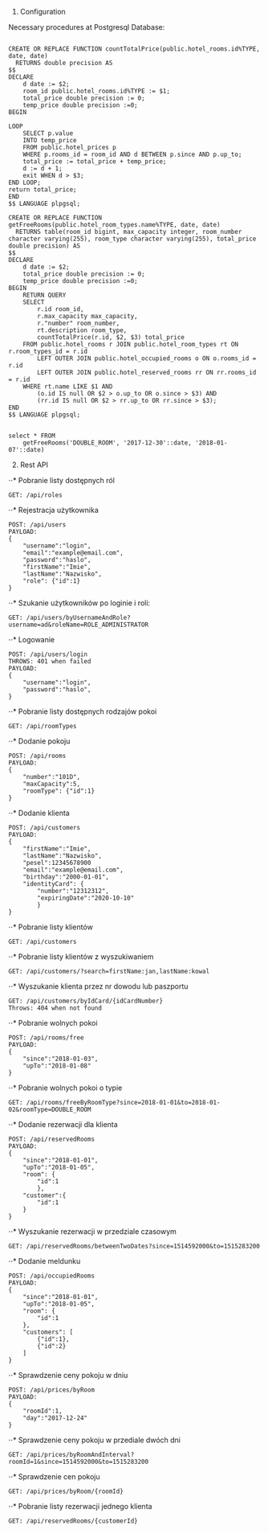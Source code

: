 1. Configuration

Necessary procedures at Postgresql Database:
```

CREATE OR REPLACE FUNCTION countTotalPrice(public.hotel_rooms.id%TYPE, date, date)
  RETURNS double precision AS
$$
DECLARE
    d date := $2;
	room_id public.hotel_rooms.id%TYPE := $1;
    total_price double precision := 0;
    temp_price double precision :=0;
BEGIN

LOOP
    SELECT p.value
    INTO temp_price
    FROM public.hotel_prices p
    WHERE p.rooms_id = room_id AND d BETWEEN p.since AND p.up_to;
    total_price := total_price + temp_price;
    d := d + 1;
    exit WHEN d > $3;
END LOOP;
return total_price;
END
$$ LANGUAGE plpgsql;

```
```
CREATE OR REPLACE FUNCTION getFreeRooms(public.hotel_room_types.name%TYPE, date, date)
  RETURNS table(room_id bigint, max_capacity integer, room_number character varying(255), room_type character varying(255), total_price double precision) AS
$$
DECLARE
    d date := $2;
    total_price double precision := 0;
    temp_price double precision :=0;
BEGIN
	RETURN QUERY
	SELECT
    	r.id room_id,
        r.max_capacity max_capacity,
        r."number" room_number,
        rt.description room_type,
        countTotalPrice(r.id, $2, $3) total_price
    FROM public.hotel_rooms r JOIN public.hotel_room_types rt ON r.room_types_id = r.id
    	LEFT OUTER JOIN public.hotel_occupied_rooms o ON o.rooms_id = r.id
        LEFT OUTER JOIN public.hotel_reserved_rooms rr ON rr.rooms_id = r.id
    WHERE rt.name LIKE $1 AND
    	(o.id IS null OR $2 > o.up_to OR o.since > $3) AND
        (rr.id IS null OR $2 > rr.up_to OR rr.since > $3);
END
$$ LANGUAGE plpgsql;


select * FROM
	getFreeRooms('DOUBLE_ROOM', '2017-12-30'::date, '2018-01-07'::date) 

```

2. Rest API

⋅⋅* Pobranie listy dostępnych ról
```
GET: /api/roles
```

⋅⋅* Rejestracja użytkownika
```
POST: /api/users
PAYLOAD:
{
    "username":"login",
    "email":"example@email.com",
    "password":"haslo",
    "firstName":"Imie",
    "lastName":"Nazwisko",
    "role": {"id":1}
}
```

⋅⋅* Szukanie użytkowników po loginie i roli:

```
GET: /api/users/byUsernameAndRole?username=ad&roleName=ROLE_ADMINISTRATOR

```


⋅⋅* Logowanie
```
POST: /api/users/login
THROWS: 401 when failed
PAYLOAD:
{
    "username":"login",
    "password":"haslo",
}
```

⋅⋅* Pobranie listy dostępnych rodzajów pokoi
```
GET: /api/roomTypes
```
⋅⋅* Dodanie pokoju
```
POST: /api/rooms
PAYLOAD:
{
    "number":"101D",
    "maxCapacity":5,
    "roomType": {"id":1}
}
```
⋅⋅* Dodanie klienta
```
POST: /api/customers
PAYLOAD:
{
    "firstName":"Imie",
    "lastName":"Nazwisko",
    "pesel":12345678900
    "email":"example@email.com",
    "birthday":"2000-01-01",
    "identityCard": {
        "number":"12312312",
        "expiringDate":"2020-10-10"
        }
}
```
⋅⋅* Pobranie listy klientów
```
GET: /api/customers
```

⋅⋅* Pobranie listy klientów z wyszukiwaniem
```
GET: /api/customers/?search=firstName:jan,lastName:kowal
```

⋅⋅* Wyszukanie klienta przez nr dowodu lub paszportu
```
GET: /api/customers/byIdCard/{idCardNumber}
Throws: 404 when not found
```

⋅⋅* Pobranie wolnych pokoi
```
POST: /api/rooms/free
PAYLOAD:
{
    "since":"2018-01-03",
    "upTo":"2018-01-08"
}
```

⋅⋅* Pobranie wolnych pokoi o typie
```
GET: /api/rooms/freeByRoomType?since=2018-01-01&to=2018-01-02&roomType=DOUBLE_ROOM
```


⋅⋅* Dodanie rezerwacji dla klienta
```
POST: /api/reservedRooms
PAYLOAD:
{
    "since":"2018-01-01",
    "upTo":"2018-01-05",
    "room": { 
        "id":1
        },
    "customer":{
        "id":1
    }
}
```

⋅⋅* Wyszukanie rezerwacji w przedziale czasowym
```
GET: /api/reservedRooms/betweenTwoDates?since=1514592000&to=1515283200

```

⋅⋅* Dodanie meldunku 
```
POST: /api/occupiedRooms
PAYLOAD:
{
    "since":"2018-01-01",
    "upTo":"2018-01-05",
    "room": { 
        "id":1
    },
    "customers": [
    	{"id":1},
    	{"id":2}
	]
}
```

⋅⋅* Sprawdzenie ceny pokoju w dniu
```
POST: /api/prices/byRoom
PAYLOAD:
{
    "roomId":1,
    "day":"2017-12-24"
}
```

⋅⋅* Sprawdzenie ceny pokoju w przediale dwóch dni
```
GET: /api/prices/byRoomAndInterval?roomId=1&since=1514592000&to=1515283200
```

⋅⋅* Sprawdzenie cen pokoju
```
GET: /api/prices/byRoom/{roomId}
```

⋅⋅* Pobranie listy rezerwacji jednego klienta
```
GET: /api/reservedRooms/{customerId}
```
